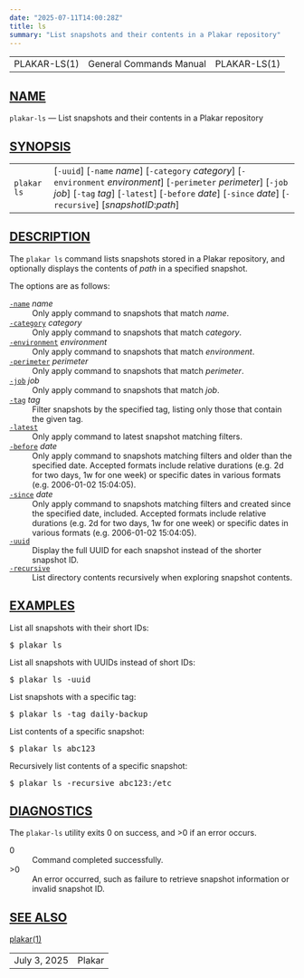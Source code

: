 ```yaml
---
date: "2025-07-11T14:00:28Z"
title: ls
summary: "List snapshots and their contents in a Plakar repository"
---
```

<table class="head">
  <tr>
    <td class="head-ltitle">PLAKAR-LS(1)</td>
    <td class="head-vol">General Commands Manual</td>
    <td class="head-rtitle">PLAKAR-LS(1)</td>
  </tr>
</table>
<div class="manual-text">
<section class="Sh">
<h1 class="Sh" id="NAME"><a class="permalink" href="#NAME">NAME</a></h1>
<p class="Pp"><code class="Nm">plakar-ls</code> &#x2014; <span class="Nd">List
    snapshots and their contents in a Plakar repository</span></p>
</section>
<section class="Sh">
<h1 class="Sh" id="SYNOPSIS"><a class="permalink" href="#SYNOPSIS">SYNOPSIS</a></h1>
<table class="Nm">
  <tr>
    <td><code class="Nm">plakar ls</code></td>
    <td>[<code class="Fl">-uuid</code>] [<code class="Fl">-name</code>
      <var class="Ar">name</var>] [<code class="Fl">-category</code>
      <var class="Ar">category</var>] [<code class="Fl">-environment</code>
      <var class="Ar">environment</var>] [<code class="Fl">-perimeter</code>
      <var class="Ar">perimeter</var>] [<code class="Fl">-job</code>
      <var class="Ar">job</var>] [<code class="Fl">-tag</code>
      <var class="Ar">tag</var>] [<code class="Fl">-latest</code>]
      [<code class="Fl">-before</code> <var class="Ar">date</var>]
      [<code class="Fl">-since</code> <var class="Ar">date</var>]
      [<code class="Fl">-recursive</code>]
      [<var class="Ar">snapshotID</var>:<var class="Ar">path</var>]</td>
  </tr>
</table>
</section>
<section class="Sh">
<h1 class="Sh" id="DESCRIPTION"><a class="permalink" href="#DESCRIPTION">DESCRIPTION</a></h1>
<p class="Pp">The <code class="Nm">plakar ls</code> command lists snapshots
    stored in a Plakar repository, and optionally displays the contents of
    <var class="Ar">path</var> in a specified snapshot.</p>
<p class="Pp">The options are as follows:</p>
<dl class="Bl-tag">
  <dt id="name"><a class="permalink" href="#name"><code class="Fl">-name</code></a>
    <var class="Ar">name</var></dt>
  <dd>Only apply command to snapshots that match
    <var class="Ar">name</var>.</dd>
  <dt id="category"><a class="permalink" href="#category"><code class="Fl">-category</code></a>
    <var class="Ar">category</var></dt>
  <dd>Only apply command to snapshots that match
    <var class="Ar">category</var>.</dd>
  <dt id="environment"><a class="permalink" href="#environment"><code class="Fl">-environment</code></a>
    <var class="Ar">environment</var></dt>
  <dd>Only apply command to snapshots that match
      <var class="Ar">environment</var>.</dd>
  <dt id="perimeter"><a class="permalink" href="#perimeter"><code class="Fl">-perimeter</code></a>
    <var class="Ar">perimeter</var></dt>
  <dd>Only apply command to snapshots that match
      <var class="Ar">perimeter</var>.</dd>
  <dt id="job"><a class="permalink" href="#job"><code class="Fl">-job</code></a>
    <var class="Ar">job</var></dt>
  <dd>Only apply command to snapshots that match <var class="Ar">job</var>.</dd>
  <dt id="tag"><a class="permalink" href="#tag"><code class="Fl">-tag</code></a>
    <var class="Ar">tag</var></dt>
  <dd>Filter snapshots by the specified tag, listing only those that contain the
      given tag.</dd>
  <dt id="latest"><a class="permalink" href="#latest"><code class="Fl">-latest</code></a></dt>
  <dd>Only apply command to latest snapshot matching filters.</dd>
  <dt id="before"><a class="permalink" href="#before"><code class="Fl">-before</code></a>
    <var class="Ar">date</var></dt>
  <dd>Only apply command to snapshots matching filters and older than the
      specified date. Accepted formats include relative durations (e.g. 2d for
      two days, 1w for one week) or specific dates in various formats (e.g.
      2006-01-02 15:04:05).</dd>
  <dt id="since"><a class="permalink" href="#since"><code class="Fl">-since</code></a>
    <var class="Ar">date</var></dt>
  <dd>Only apply command to snapshots matching filters and created since the
      specified date, included. Accepted formats include relative durations
      (e.g. 2d for two days, 1w for one week) or specific dates in various
      formats (e.g. 2006-01-02 15:04:05).</dd>
  <dt id="uuid"><a class="permalink" href="#uuid"><code class="Fl">-uuid</code></a></dt>
  <dd>Display the full UUID for each snapshot instead of the shorter snapshot
      ID.</dd>
  <dt id="recursive"><a class="permalink" href="#recursive"><code class="Fl">-recursive</code></a></dt>
  <dd>List directory contents recursively when exploring snapshot contents.</dd>
</dl>
</section>
<section class="Sh">
<h1 class="Sh" id="EXAMPLES"><a class="permalink" href="#EXAMPLES">EXAMPLES</a></h1>
<p class="Pp">List all snapshots with their short IDs:</p>
<div class="Bd Pp Bd-indent Li">
<pre>$ plakar ls</pre>
</div>
<p class="Pp">List all snapshots with UUIDs instead of short IDs:</p>
<div class="Bd Pp Bd-indent Li">
<pre>$ plakar ls -uuid</pre>
</div>
<p class="Pp">List snapshots with a specific tag:</p>
<div class="Bd Pp Bd-indent Li">
<pre>$ plakar ls -tag daily-backup</pre>
</div>
<p class="Pp">List contents of a specific snapshot:</p>
<div class="Bd Pp Bd-indent Li">
<pre>$ plakar ls abc123</pre>
</div>
<p class="Pp">Recursively list contents of a specific snapshot:</p>
<div class="Bd Pp Bd-indent Li">
<pre>$ plakar ls -recursive abc123:/etc</pre>
</div>
</section>
<section class="Sh">
<h1 class="Sh" id="DIAGNOSTICS"><a class="permalink" href="#DIAGNOSTICS">DIAGNOSTICS</a></h1>
<p class="Pp">The <code class="Nm">plakar-ls</code> utility exits&#x00A0;0 on
    success, and&#x00A0;&gt;0 if an error occurs.</p>
<dl class="Bl-tag">
  <dt>0</dt>
  <dd>Command completed successfully.</dd>
  <dt>&gt;0</dt>
  <dd>An error occurred, such as failure to retrieve snapshot information or
      invalid snapshot ID.</dd>
</dl>
</section>
<section class="Sh">
<h1 class="Sh" id="SEE_ALSO"><a class="permalink" href="#SEE_ALSO">SEE
  ALSO</a></h1>
<p class="Pp"><a class="Xr" href="../plakar/">plakar(1)</a></p>
</section>
</div>
<table class="foot">
  <tr>
    <td class="foot-date">July 3, 2025</td>
    <td class="foot-os">Plakar</td>
  </tr>
</table>

